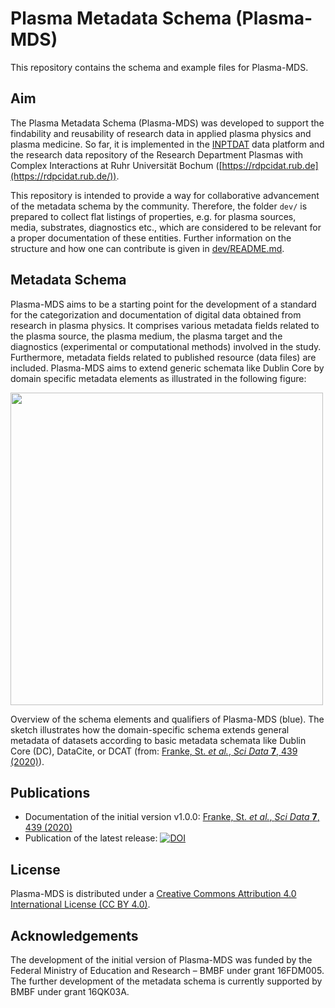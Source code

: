 # Plasma Metadata Schema (Plasma-MDS)
This repository contains the schema and example files for Plasma-MDS.

## Aim

The Plasma Metadata Schema (Plasma-MDS) was developed to support the findability and reusability of research data in applied plasma physics and plasma medicine. So far, it is implemented in the [INPTDAT](https://www.inptdat.de/) data platform and the research data repository of the Research Department Plasmas with Complex Interactions at Ruhr Universität Bochum ([https://rdpcidat.rub.de](https://rdpcidat.rub.de/)).

This repository is intended to provide a way for collaborative advancement of the metadata schema by the community. Therefore, the folder `dev/` is prepared to collect flat listings of properties, e.g. for plasma sources, media, substrates, diagnostics etc., which are considered to be relevant for a proper documentation of these entities. Further information on the structure and how one can contribute is given in [dev/README.md](dev/README.md).

## Metadata Schema

Plasma-MDS aims to be a starting point for the development of a standard for the categorization and documentation of digital data obtained from research in plasma physics. It comprises various metadata fields related to the plasma source, the plasma medium, the plasma target and the diagnostics (experimental or computational methods) involved in the study. Furthermore, metadata fields related to published resource (data files) are included. Plasma-MDS aims to extend generic schemata like Dublin Core by domain specific metadata elements as illustrated in the following figure:

<img src="https://media.springernature.com/full/springer-static/image/art%3A10.1038%2Fs41597-020-00771-0/MediaObjects/41597_2020_771_Fig1_HTML.png" width="500">

Overview of the schema elements and qualifiers of Plasma-MDS (blue). The sketch illustrates how the domain-specific schema extends general metadata of datasets according to basic metadata schemata like Dublin Core (DC), DataCite, or DCAT (from: [Franke, St. *et al.*, *Sci Data* **7**, 439 (2020)](https://rdcu.be/ccqQx)).

## Publications

* Documentation of the initial version v1.0.0: [Franke, St. *et al.*, *Sci Data* **7**, 439 (2020)](https://rdcu.be/ccqQx)
* Publication of the latest release: [![DOI](https://zenodo.org/badge/326775660.svg)](https://zenodo.org/badge/latestdoi/326775660)

## License

Plasma-MDS is distributed under a [Creative Commons Attribution 4.0 International License (CC BY 4.0)](https://creativecommons.org/licenses/by/4.0/).

## Acknowledgements

The development of the initial version of Plasma-MDS was funded by the Federal Ministry of Education and Research – BMBF under grant 16FDM005. The further development of the metadata schema is currently supported by BMBF under grant 16QK03A.
